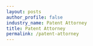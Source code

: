 ```yaml
---
layout: posts 
author_profile: false 
industry_name: Patent Attorney
title: Patent Attorney
permalink: /patent-attorney
---
```

